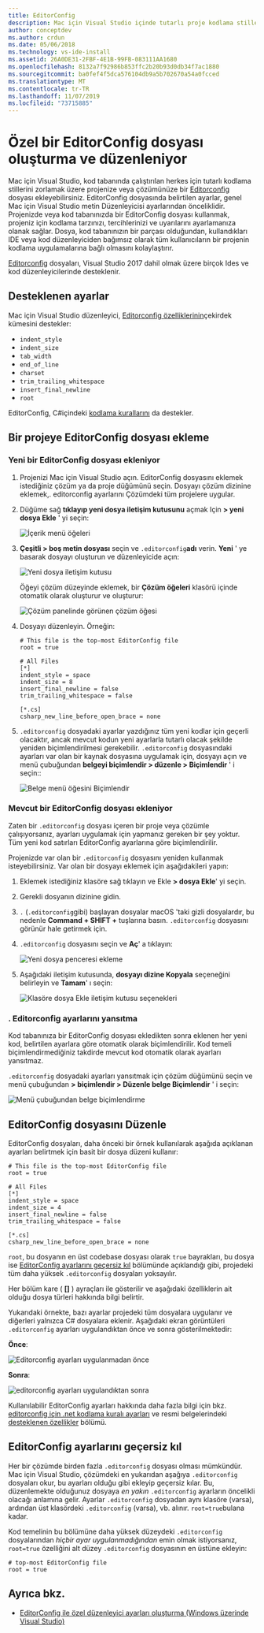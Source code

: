 ```yaml
---
title: EditorConfig
description: Mac için Visual Studio içinde tutarlı proje kodlama stillerini etkinleştirmek için bir editorconfig dosyası kullanma.
author: conceptdev
ms.author: crdun
ms.date: 05/06/2018
ms.technology: vs-ide-install
ms.assetid: 26A0DE31-2FBF-4E1B-99FB-083111AA1680
ms.openlocfilehash: 8132a7f92986b853ffc2b20b93d0db34f7ac1880
ms.sourcegitcommit: ba0fef4f5dca576104db9a5b702670a54a0fcced
ms.translationtype: MT
ms.contentlocale: tr-TR
ms.lasthandoff: 11/07/2019
ms.locfileid: "73715885"
---
```

# <a name="creating-and-editing-a-custom-editorconfig-file"></a>Özel bir EditorConfig dosyası oluşturma ve düzenleniyor

Mac için Visual Studio, kod tabanında çalıştırılan herkes için tutarlı kodlama stillerini zorlamak üzere projenize veya çözümünüze bir [Editorconfig](https://editorconfig.org/) dosyası ekleyebilirsiniz. EditorConfig dosyasında belirtilen ayarlar, genel Mac için Visual Studio metin Düzenleyicisi ayarlarından önceliklidir. Projenizde veya kod tabanınızda bir EditorConfig dosyası kullanmak, projeniz için kodlama tarzınızı, tercihlerinizi ve uyarılarını ayarlamanıza olanak sağlar. Dosya, kod tabanınızın bir parçası olduğundan, kullandıkları IDE veya kod düzenleyiciden bağımsız olarak tüm kullanıcıların bir projenin kodlama uygulamalarına bağlı olmasını kolaylaştırır.

[Editorconfig](https://editorconfig.org/) dosyaları, Visual Studio 2017 dahil olmak üzere birçok Ides ve kod düzenleyicilerinde desteklenir.

## <a name="supported-settings"></a>Desteklenen ayarlar

Mac için Visual Studio düzenleyici, [Editorconfig özelliklerinin](https://editorconfig.org/#supported-properties)çekirdek kümesini destekler:

- `indent_style`
- `indent_size`
- `tab_width`
- `end_of_line`
- `charset`
- `trim_trailing_whitespace`
- `insert_final_newline`
- `root`

EditorConfig, C#içindeki [kodlama kurallarını](/visualstudio/ide/editorconfig-code-style-settings-reference) da destekler.

## <a name="add-an-editorconfig-file-to-a-project"></a>Bir projeye EditorConfig dosyası ekleme

### <a name="adding-a-new-editorconfig-file"></a>Yeni bir EditorConfig dosyası ekleniyor

1. Projenizi Mac için Visual Studio açın. EditorConfig dosyasını eklemek istediğiniz çözüm ya da proje düğümünü seçin. Dosyayı çözüm dizinine eklemek,. editorconfig ayarlarını Çözümdeki tüm projelere uygular.

2. Düğüme sağ **tıklayıp yeni dosya iletişim kutusunu** açmak Için **> yeni dosya Ekle** ' yi seçin:

    ![İçerik menü öğeleri](media/editorconfig-image0.png)

3. **Çeşitli > boş metin dosyası** seçin ve `.editorconfig`**adı** verin. **Yeni** ' ye basarak dosyayı oluşturun ve düzenleyicide açın:

    ![Yeni dosya iletişim kutusu](media/editorconfig-image1.png)

    Öğeyi çözüm düzeyinde eklemek, bir **Çözüm öğeleri** klasörü içinde otomatik olarak oluşturur ve oluşturur:

    ![Çözüm panelinde görünen çözüm öğesi](media/editorconfig-image1a.png)

4. Dosyayı düzenleyin. Örneğin:

    ```EditorConfig
    # This file is the top-most EditorConfig file
    root = true

    # All Files
    [*]
    indent_style = space
    indent_size = 8
    insert_final_newline = false
    trim_trailing_whitespace = false

    [*.cs]
    csharp_new_line_before_open_brace = none
    ```

4. `.editorconfig` dosyadaki ayarlar yazdığınız tüm yeni kodlar için geçerli olacaktır, ancak mevcut kodun yeni ayarlarla tutarlı olacak şekilde yeniden biçimlendirilmesi gerekebilir. `.editorconfig` dosyasındaki ayarları var olan bir kaynak dosyasına uygulamak için, dosyayı açın ve menü çubuğundan **belgeyi biçimlendir > düzenle > Biçimlendir** ' i seçin::

    ![Belge menü öğesini Biçimlendir](media/editorconfig-image2.png)

### <a name="adding-an-existing-editorconfig-file"></a>Mevcut bir EditorConfig dosyası ekleniyor

Zaten bir `.editorconfig` dosyası içeren bir proje veya çözümle çalışıyorsanız, ayarları uygulamak için yapmanız gereken bir şey yoktur. Tüm yeni kod satırları EditorConfig ayarlarına göre biçimlendirilir.

Projenizde var olan bir `.editorconfig` dosyasını yeniden kullanmak isteyebilirsiniz. Var olan bir dosyayı eklemek için aşağıdakileri yapın:

1. Eklemek istediğiniz klasöre sağ tıklayın ve Ekle **> dosya Ekle**' yi seçin.

2. Gerekli dosyanın dizinine gidin.

3. `.` (`.editorconfig`gibi) başlayan dosyalar macOS 'taki gizli dosyalardır, bu nedenle **Command + SHIFT +** tuşlarına basın. `.editorconfig` dosyasını görünür hale getirmek için.

4. `.editorconfig` dosyasını seçin ve **Aç**' a tıklayın:

    ![Yeni dosya penceresi ekleme](media/editorconfig-image3b.png)

5. Aşağıdaki iletişim kutusunda, **dosyayı dizine Kopyala** seçeneğini belirleyin ve **Tamam**' ı seçin:

    ![Klasöre dosya Ekle iletişim kutusu seçenekleri](media/editorconfig-image3.png)

### <a name="reflecting-editorconfig-settings"></a>. Editorconfig ayarlarını yansıtma

Kod tabanınıza bir EditorConfig dosyası ekledikten sonra eklenen her yeni kod, belirtilen ayarlara göre otomatik olarak biçimlendirilir. Kod temeli biçimlendirmediğiniz takdirde mevcut kod otomatik olarak ayarları yansıtmaz.

`.editorconfig` dosyadaki ayarları yansıtmak için çözüm düğümünü seçin ve menü çubuğundan **> biçimlendir > Düzenle belge Biçimlendir** ' i seçin:

![Menü çubuğundan belge biçimlendirme](media/editorconfig-image3a.png)

## <a name="editing-an-editorconfig-file"></a>EditorConfig dosyasını Düzenle

EditorConfig dosyaları, daha önceki bir örnek kullanılarak aşağıda açıklanan ayarları belirtmek için basit bir dosya düzeni kullanır:

```EditorConfig
# This file is the top-most EditorConfig file
root = true

# All Files
[*]
indent_style = space
indent_size = 4
insert_final_newline = false
trim_trailing_whitespace = false

[*.cs]
csharp_new_line_before_open_brace = none
```

`root`, bu dosyanın en üst codebase dosyası olarak `true` bayrakları, bu dosya ise [EditorConfig ayarlarını geçersiz kıl](#override-editorconfig-settings) bölümünde açıklandığı gibi, projedeki tüm daha yüksek `.editorconfig` dosyaları yoksayılır.

Her bölüm kare ( **[]** ) ayraçları ile gösterilir ve aşağıdaki özelliklerin ait olduğu dosya türleri hakkında bilgi belirtir.

Yukarıdaki örnekte, bazı ayarlar projedeki tüm dosyalara uygulanır ve diğerleri yalnızca C# dosyalara eklenir. Aşağıdaki ekran görüntüleri `.editorconfig` ayarları uygulandıktan önce ve sonra gösterilmektedir:

**Önce**:

![Editorconfig ayarları uygulanmadan önce](media/editorconfig-image4.png)

**Sonra**:

![editorconfig ayarları uygulandıktan sonra](media/editorconfig-image5.png)

Kullanılabilir EditorConfig ayarları hakkında daha fazla bilgi için bkz. [editorconfig için .net kodlama kuralı ayarları](/visualstudio/ide/editorconfig-code-style-settings-reference) ve resmi belgelerindeki [desteklenen özellikler](https://editorconfig.org/#supported-properties) bölümü.

## <a name="override-editorconfig-settings"></a>EditorConfig ayarlarını geçersiz kıl

Her bir çözümde birden fazla `.editorconfig` dosyası olması mümkündür. Mac için Visual Studio, çözümdeki en yukarıdan aşağıya `.editorconfig` dosyaları okur, bu ayarları olduğu gibi ekleyip geçersiz kılar. Bu, düzenlemekte olduğunuz dosyaya _en yakın_ `.editorconfig` ayarların öncelikli olacağı anlamına gelir. Ayarlar `.editorconfig` dosyadan aynı klasöre (varsa), ardından üst klasördeki `.editorconfig` (varsa), vb. alınır. `root=true`bulana kadar.

Kod temelinin bu bölümüne daha yüksek düzeydeki `.editorconfig` dosyalarından _hiçbir ayar uygulanmadığından_ emin olmak istiyorsanız, `root=true` özelliğini alt düzey `.editorconfig` dosyasının en üstüne ekleyin:

```EditorConfig
# top-most EditorConfig file
root = true
```

## <a name="see-also"></a>Ayrıca bkz.

- [EditorConfig ile özel düzenleyici ayarları oluşturma (Windows üzerinde Visual Studio)](/visualstudio/ide/create-portable-custom-editor-options)
